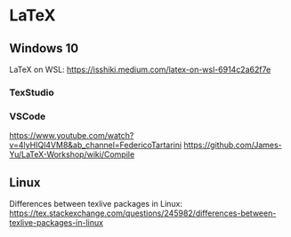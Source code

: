 # LaTeX

## Windows 10
LaTeX on WSL: https://isshiki.medium.com/latex-on-wsl-6914c2a62f7e

### TexStudio

### VSCode
https://www.youtube.com/watch?v=4lyHIQl4VM8&ab_channel=FedericoTartarini
https://github.com/James-Yu/LaTeX-Workshop/wiki/Compile

## Linux
Differences between texlive packages in Linux: https://tex.stackexchange.com/questions/245982/differences-between-texlive-packages-in-linux
